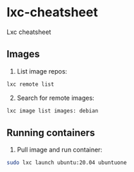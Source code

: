 # lxc-cheatsheet
Lxc cheatsheet

## Images
1. List image repos:

  ```sh
  lxc remote list
  ```
2. Search for remote images:

  ```sh
  lxc image list images: debian
  ```


## Running containers
1. Pull image and run container:

  ```sh
  sudo lxc launch ubuntu:20.04 ubuntuone
  ```
